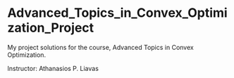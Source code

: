 # Advanced_Topics_in_Convex_Optimization_Project

My project solutions for the course, Advanced Topics in Convex Optimization.

Instructor: Athanasios P. Liavas
